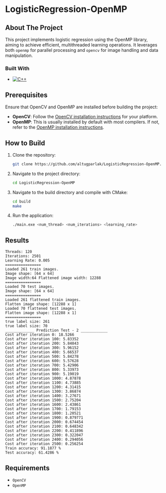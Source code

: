 # LogisticRegression-OpenMP

<!-- ABOUT THE PROJECT -->
## About The Project
This project implements logistic regression using the OpenMP library, aiming to achieve efficient, multithreaded learning operations. It leverages both `openmp` for parallel processing and `opencv` for image handling and data manipulation.

### Built With
* [![C++][C++-logo]][C++-url]

## Prerequisites
Ensure that OpenCV and OpenMP are installed before building the project:

- **OpenCV**: Follow the [OpenCV installation instructions](https://opencv.org/releases/) for your platform.
- **OpenMP**: This is usually installed by default with most compilers. If not, refer to the [OpenMP installation instructions](https://www.openmp.org/resources/openmp-compilers-tools/).

<!-- HOW TO BUILD -->
## How to Build
1. Clone the repository:
   ```sh
   git clone https://github.com/altugparlak/LogisticRegression-OpenMP.git
   ```
2. Navigate to the project directory:
   ```sh
   cd LogisticRegression-OpenMP
   ```
3. Navigate to the build directory and compile with CMake:
   ```sh
   cd build
   make
   ```
4. Run the application:
   ```sh
   ./main.exe <num_thread> <num_iterations> <learning_rate>
   ```
   
<!-- RESULTS -->
## Results
```
Threads: 120
Iterations: 2501
Learning Rate: 0.005
================
Loaded 261 train images.
Image shape: [64 x 64]
Image width:64 Flattened image width: 12288
================
Loaded 70 test images.
Image shape: [64 x 64]
================
Loaded 261 flattened train images.
Flatten image shape: [12288 x 1]
Loaded 70 flattened test images.
Flatten image shape: [12288 x 1]
================
true label size: 261
true label size: 70
_____________ Prediction Test - 2 ____________
Cost after iteration 0: 18.5266
Cost after iteration 100: 5.83352
Cost after iteration 200: 5.84843
Cost after iteration 300: 5.96152
Cost after iteration 400: 5.66537
Cost after iteration 500: 5.84278
Cost after iteration 600: 5.57628
Cost after iteration 700: 5.42906
Cost after iteration 800: 5.33973
Cost after iteration 900: 5.19019
Cost after iteration 1000: 4.87878
Cost after iteration 1100: 4.73885
Cost after iteration 1200: 4.31415
Cost after iteration 1300: 3.86874
Cost after iteration 1400: 3.27671
Cost after iteration 1500: 2.75204
Cost after iteration 1600: 2.43861
Cost after iteration 1700: 1.79153
Cost after iteration 1800: 1.20521
Cost after iteration 1900: 0.879771
Cost after iteration 2000: 0.674454
Cost after iteration 2100: 0.648342
Cost after iteration 2200: 0.411896
Cost after iteration 2300: 0.322047
Cost after iteration 2400: 0.294056
Cost after iteration 2500: 0.256254
Train accuracy: 91.1877 %
Test accuracy: 61.4286 %
```

<!-- REQUIREMENTS -->
## Requirements
* `OpenCV`
* `OpenMP`

<!-- Badge Images -->
[C++-logo]: https://img.shields.io/badge/C%2B%2B-00599C?style=for-the-badge&logo=c%2B%2B&logoColor=white

<!-- Badge URLs -->
[C++-url]: https://isocpp.org/
